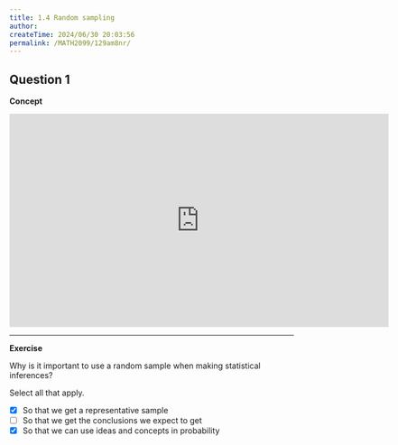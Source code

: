 ```yaml
---
title: 1.4 Random sampling
author:
createTime: 2024/06/30 20:03:56
permalink: /MATH2099/129am8nr/
---
```


## Question 1

<div class="how_qb">

**Concept**

<iframe width="672" height="378" src="https://www.youtube.com/embed/w2ELT2IdrJ0" title="L1 8 Random Sampling" frameborder="0" allow="accelerometer; autoplay; clipboard-write; encrypted-media; gyroscope; picture-in-picture; web-share" referrerpolicy="strict-origin-when-cross-origin" allowfullscreen></iframe>

---

**Exercise**

Why is it important to use a random sample when making statistical inferences?

Select all that apply.

 - [x] So that we get a representative sample
 - [ ] So that we get the conclusions we expect to get
 - [x] So that we can use ideas and concepts in probability

</div>




